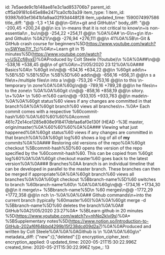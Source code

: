 id: 7e5aede9c1b148ae81e3c1ad853706b7
parent_id: cff5a09181c645e88e2471ca0cfb3a39
item_type: 1
item_id: 93987b93ef3641b1a9aa02f93d448f28
item_updated_time: 1590074997586
title_diff: "@@ -1,3 +1,14 @@\n-Git\n+git and GitHub\n"
body_diff: "@@ -200,45 +200,24 @@\n ics \n-means that it is not critical to know\n+is non-essential\n , bu\n@@ -254,22 +254,11 @@\n %0A%0A# \n-G\n+g\n it\n- and Github\n %0A21/\n@@ -276,94 +276,111 @@\n 41%0A%5B\n-Git & GitHub crash course for beginners%5D(https://www.youtube.com/watch?v=SWYqp7iY_Tc)%0A\n+Learn git in 15 minutes%5D(https://www.youtube.com/watch?v=USjZcfj8yxE)%0AProduced by Colt Steele (Youtube)\n %0A%0A##\n@@ -538,16 +538,45 @@\n  of git%0A\n+21/05/2020 23:12%0A%0A### Basics%0A\n %60git ini\n@@ -634,16 +634,22 @@\n %60git add\n+ %5B%5D %5B%5D\n  %5B%5D%60 add\n@@ -656,16 +656,31 @@\n s a file\n+/multiple files\n  into a \n@@ -753,26 +753,16 @@\n to this \n-temporary \n zone%0A%0A%60g\n@@ -789,16 +789,28 @@\n he files\n+ to the zone\n %0A%0A%60git c\n@@ -858,16 +858,19 @@\n sitory. \n+%0A* \n %60-m%60 can\n@@ -933,105 +933,763 @@\n made\n-%0A%0A%60git status%60 views if any changes are committed in that branch%0A%0A%60git branch%60 views all branches\n+.%0A* Each commit comes with a respective %60commit-hash%60:%0A%60%60%60%0Acommit 461c72e14ce1285e808e918417dbfaa6af0e130f (HEAD -%3E master, origin/master)%0A%60%60%60%0A%0A### Viewing what just happened%0A%60git status%60 views if any changes are committed in that branch%0A%0A%60git log%60 shows a log of all of **my** commits%0A%0A### Restoring old versions of the repo%0A%60git checkout %5Bcommit-hash%5D%60 opens the version of the repo specified by the %60commit-hash%60. This can be copied from %60git log%60%0A%0A%60git checkout master%60 goes back to the latest version%0A%0A### Branches%0AA branch is an individual timeline that can be developed in parallel to the master branch. These branches can then be merged if appropriate%0A%0A%60git branch%60 views all branches%0A%0A%60git checkout %5Bbranch-name%5D%60 switches to branch %60branch-name%60\n %0A%0A%60g\n@@ -1734,16 +1734,30 @@\n it merge\n+ %5Bbranch-name%5D\n %60 merges\n@@ -1772,29 +1772,358 @@\n nch \n-%0A%0A%0A## Github commands\n+into the current branch (typically %60master%60)%0A%0A%60git merge -d %5Bbranch-name%5D%60 deletes the branch%0A%0A# GitHub%0A21/05/2020 23:27%0A* %5BLearn github in 20 minutes %5D(https://www.youtube.com/watch?v=nhNq2kIvi9s)%0A* %5BSupplementary notes%5D(https://www.notion.so/Introduction-to-GitHub-202af6f64bbd4299b15f238dcd09d2a7)%0A%0AProduced and written by Colt Steele%0A%0A%0AGithub is \n %0A%0A%60g\n"
metadata_diff: {"new":{},"deleted":[]}
encryption_cipher_text: 
encryption_applied: 0
updated_time: 2020-05-21T15:30:22.996Z
created_time: 2020-05-21T15:30:22.996Z
type_: 13